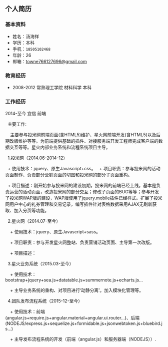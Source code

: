## 个人简历
### 基本资料
  + 姓名：汤海祥
  + 学历：本科
  + 手机：`18505102468`
  + 年龄：26
  + 邮箱：towne766127696@gmail.com

### 教育经历
  + 2008-2012   常熟理工学院   材料科学   本科

### 工作经历
  2014-至今 宜信 前端
  
  &nbsp;&nbsp;主要工作:
  
  &nbsp;&nbsp;&nbsp;&nbsp;主要参与投米网前端页面(含HTML5)维护、星火网前端开发(含HTML5)以及后期改版维护等等。为前端提供基础的插件、对接服务端开发工程师完成客户端的数据交互等等。星火内部业务系统和流程系统项目主导。

  &nbsp;&nbsp;1.投米网（2014.06-2014-12） 
  
  &nbsp;&nbsp;+ 使用技术：jquery、原生Javascript+css。 
  &nbsp;&nbsp;+ 项目职责：参与投米网的活动页面制作、负责部分营销页面的切图和投米网的部分子页面重构。 

  &nbsp;&nbsp;+ 项目描述：刚开始参与投米网的建设初期，投米网的前端已经上线。基本是负责运营的活动页面，改造投米网的部分交互；修改子页面的BUG等等；参与开发了投米网WAP版的建设，WAP版使用了jquery.mobile插件已经样式。扩展了投米网用户中心的礼券管理和交易记录，编写插件针对表格数据采用AJAX无刷新获取、加入分页等功能。 
      
  &nbsp;&nbsp;2.星火网（2014.07-至今） 
  
  &nbsp;&nbsp;&nbsp;&nbsp;+ 使用技术：jquery、原生Javascript+sass。 
      
  &nbsp;&nbsp;&nbsp;&nbsp;+ 项目职责：参与开发星火网整站、负责营销活动页面、主导第一次改版。 
      
  &nbsp;&nbsp;&nbsp;&nbsp;+ 项目描述： 
      
  &nbsp;&nbsp;3.星火业务系统（2015.03-至今） 
  
  &nbsp;&nbsp;&nbsp;&nbsp;+ 使用技术：bootstrap+jquery+sea.js+datatable.js+summernote.js+echarts.js... 
      
  &nbsp;&nbsp;&nbsp;&nbsp;+ 主导业务系统的重构、对项目进行‘动静分离’。加入模块化管理等。 
      
  &nbsp;&nbsp;4.团队发布流程系统（2015-12-至今） 
  
  &nbsp;&nbsp;&nbsp;&nbsp;+ 使用技术：前端(angular.js+require.js+angular.material+angular.ui.router...)、后端(NODEJS/express.js+sequelize.js+formidable.js+jsonwebtoken.js+bluebird.js...) 
      
  &nbsp;&nbsp;&nbsp;&nbsp;+ 主导发布流程系统的开发（前端（angular.js）和服务器端（NODEJS））.
      
